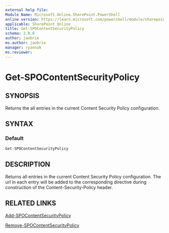 ```yaml
---
external help file:
Module Name: Microsoft.Online.SharePoint.PowerShell
online version: https://learn.microsoft.com/powershell/module/sharepoint-online/get-spocontentsecuritypolicy
applicable: SharePoint Online
title: Get-SPOContentSecurityPolicy
schema: 2.0.0
author: jaobrie
ms.author: jaobrie
manager: ryannak
ms.reviewer:
---
```


# Get-SPOContentSecurityPolicy

## SYNOPSIS

Returns the all entries in the current Content Security Policy configuration.

## SYNTAX

### Default

```powershell
Get-SPOContentSecurityPolicy
```

## DESCRIPTION

Returns all entries in the current Content Security Policy configuration.
The url in each entry will be added to the corresponding directive during construction of the Content-Security-Policy header.

## RELATED LINKS

[Add-SPOContentSecurityPolicy](Add-SPOContentSecurityPolicy.md)

[Remove-SPOContentSecurityPolicy](Remove-SPOContentSecurityPolicy.md)
